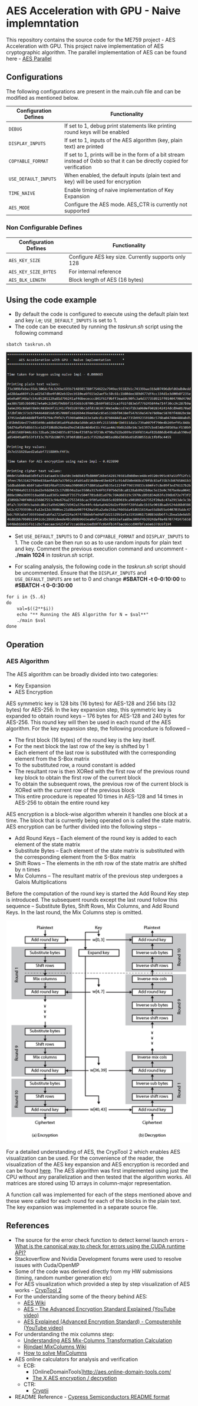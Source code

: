 # AES Acceleration with GPU - Naive implemntation

This repository contains the source code for the ME759 project - AES Acceleration with GPU. This project naive implementation of AES cryptographic algorithm. The parallel implementation of AES can be found here - [AES Parallel](./../parallel/)

## Configurations

The following configurations are present in the main.cuh file and can be modified as mentioned below.

| Configuration Defines   | Functionality |
| --------------------- | ------------- |
| `DEBUG`               | If set to 1, debug print statements like printing round keys will be enabled |
| `DISPLAY_INPUTS`      | If set to 1, inputs of the AES algorithm (key, plain text) are printed |
| `COPYABLE_FORMAT`     | If set to 1, prints will be in the form of a bit stream instead of 0xbb so that it can be directly copied for verification |
| `USE_DEFAULT_INPUTS`  | When enabled, the default inputs (plain text and key) will be used for encryption |
| `TIME_NAIVE`          | Enable timing of naive implementation of Key Expansion |
| `AES_MODE`            | Configure the AES mode. AES_CTR is currently not supported |

### Non Configurable Defines

| Configuration Defines   | Functionality |
| --------------------- | ------------- |
| `AES_KEY_SIZE`        | Configure AES key size. Currently supports only 128 |
| `AES_KEY_SIZE_BYTES`  | For internal reference |
| `AES_BLK_LENGTH`      | Block length of AES (16 bytes) |

## Using the code example

* By default the code is configured to execute using the default plain text and key i.e; `USE_DEFAULT_INPUTS` is set to 1.
* The code can be executed by running the *taskrun.sh* script using the following command
```
sbatch taskrun.sh
```
<img src="./image/default_naive.png" alt="AES implementation using the default inputs"
  title="AES implementation using the default inputs">
<br />

* Set `USE_DEFAULT_INPUTS` to 0 and `COPYABLE_FORMAT` and `DISPLAY_INPUTS` to 1. The code can be then run so as to use random inputs for plain text and key. Comment the previous execution command and uncomment - **./main 1024** in *taskrun.sh* script.

* For scaling analysis, the following code in the *taskrun.sh* script should be uncommented. Ensure that the `DISPLAY_INPUTS` and `USE_DEFAULT_INPUTS` are set to 0 and change **#SBATCH -t 0-0:10:00** to **#SBATCH -t 0-0:30:00**
```
for i in {5..6}
do 
    val=$((2**$i))
    echo "** Running the AES Algorithm for N = $val**"
    ./main $val
done
```

## Operation

### AES Algorithm
The AES algorithm can be broadly divided into two categories:
* Key Expansion
* AES Encryption

AES symmetric key is 128 bits (16 bytes) for AES-128 and 256 bits (32 bytes) for AES-256. In the key expansion step, this symmetric key is expanded to obtain round keys – 176 bytes for AES-128 and 240 bytes for AES-256. This round key will then be used in each round of the AES algorithm. For the key expansion step, the following procedure is followed – 

* The first block (16 bytes) of the round key is the key itself.
* For the next block the last row of the key is shifted by 1
* Each element of the last row is substituted with the corresponding element from the S-Box matrix
* To the substituted row, a round constant is added
* The resultant row is then XORed with the first row of the previous round key block to obtain the first row of the current block
* To obtain the subsequent rows, the previous row of the current block is XORed with the current row of the previous block
* This entire procedure is repeated 10 times in AES-128 and 14 times in AES-256 to obtain the entire round key

AES encryption is a block-wise algorithm wherein it handles one block at a time. The block that is currently being operated on is called the state matrix. AES encryption can be further divided into the following steps – 
* Add Round Keys – Each element of the round key is added to each element of the state matrix
* Substitute Bytes – Each element of the state matrix is substituted with the corresponding element from the S-Box matrix
* Shift Rows – The elements in the nth row of the state matrix are shifted by n times
* Mix Columns – The resultant matrix of the previous step undergoes a Galois Multiplications

Before the computation of the round key is started the Add Round Key step is introduced. The subsequent rounds except the last round follow this sequence – Substitute Bytes, Shift Rows, Mix Columns, and Add Round Keys. In the last round, the Mix Columns step is omitted. 

<img src="./image/aes.png" alt="AES algorithm"
  title="AES algorithm">
<br />

For a detailed understanding of AES, the CrypTool 2 which enables AES visualization can be used. For the convenience of the reader, the visualization of the AES key expansion and AES encryption is recorded and can be found [here](./../docs/video/). The AES algorithm was first implemented using just the CPU without any parallelization and then tested that the algorithm works. All matrices are stored using 1D arrays in column-major representation. 

A function call was implemented for each of the steps mentioned above and these were called for each round for each of the blocks in the plain text. The key expansion was implemented in a separate source file. 

## References

* The source for the error check function to detect kernel launch errors - [What is the canonical way to check for errors using the CUDA runtime API?](https://stackoverflow.com/questions/14038589/what-is-the-canonical-way-to-check-for-errors-using-the-cuda-runtime-api)
* Stackoverflow and Nvidia Development forums were used to resolve issues with Cuda/OpenMP 
* Some of the code was derived directly from my HW submissions (timing, random number generation etc)
* For AES visualization which provided a step by step visualization of AES works - [CrypTool 2](https://www.cryptool.org/en/ct2/)
* For the understanding some of the theory behind AES:
    * [AES Wiki](https://en.wikipedia.org/wiki/Advanced_Encryption_Standard)
    * [AES – The Advanced Encryption Standard Explained (YouTube video)](https://www.youtube.com/watch?v=h6wvqm0aXco)
    * [AES Explained (Advanced Encryption Standard) - Computerphile (YouTube video)](https://www.youtube.com/watch?v=O4xNJsjtN6E)
* For understanding the mix columns step: 
    * [Understanding AES Mix-Columns Transformation Calculation](https://www.angelfire.com/biz7/atleast/mix_columns.pdf)
    * [Rijndael MixColumns Wiki](https://en.wikipedia.org/wiki/Rijndael_MixColumns)
    * [How to solve MixColumns](https://crypto.stackexchange.com/questions/2402/how-to-solve-mixcolumns)
* AES online calculators for analysis and verification
    * ECB:
        * [OnlineDomainTools]http://aes.online-domain-tools.com/
        * [The X AES encryption / decryption](https://the-x.cn/en-US/cryptography/Aes.aspx)
    * CTR:
        * [Cryptii](https://cryptii.com/pipes/aes-encryption)
* README Reference - [Cypress Semiconductors README format](https://github.com/Infineon/mtb-example-psoc4-wdc/)
